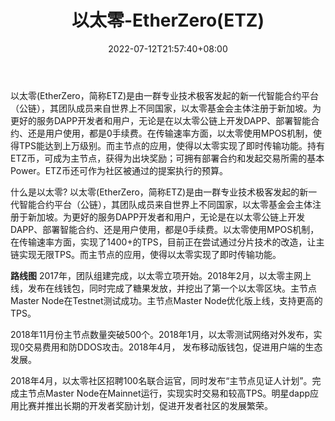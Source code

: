 ﻿---
weight: 
title: "以太零-EtherZero(ETZ)"
description: "以太零(EtherZero，简称ETZ)是由一群专业技术极客发起的新一代智能合约平台（公链），其团队成员来自世界上不同国家，以太零基金会主体注册于新加坡。为更好的服务DAPP开发者和用户，无论是在以太零公链上开发DAPP、部署智能合约、还是用户使用，都是0手续费。在传输速率方面，以太零使用MPOS机制，使得TPS能达到上万级别。而主节点的应用，使得以太零实现了即时传输功能。持有ETZ币，可成为主节点，获得为出块奖励；可拥有部署合约和发起交易所需的基本Power。ETZ币还可作为社区被通过的提案执行的预算。"
date: 2022-07-12T21:57:40+08:00
lastmod: 2022-07-12T16:45:40+08:00
draft: false
authors: ["yangsi"]
featuredImage: "yitailing-etherzeroetz.webp"
link: "https://etherzero.org/     https://www.qklw.com/coin/ETZ.html#coin-about"
tags: ["数字代币","以太零-EtherZero(ETZ)"]
categories: ["navigation"]
navigation: ["数字代币"]
lightgallery: true
toc: true
pinned: false
recommend: false
recommend1: false
---
以太零(EtherZero，简称ETZ)是由一群专业技术极客发起的新一代智能合约平台（公链），其团队成员来自世界上不同国家，以太零基金会主体注册于新加坡。为更好的服务DAPP开发者和用户，无论是在以太零公链上开发DAPP、部署智能合约、还是用户使用，都是0手续费。在传输速率方面，以太零使用MPOS机制，使得TPS能达到上万级别。而主节点的应用，使得以太零实现了即时传输功能。持有ETZ币，可成为主节点，获得为出块奖励；可拥有部署合约和发起交易所需的基本Power。ETZ币还可作为社区被通过的提案执行的预算。

什么是以太零?
以太零(EtherZero，简称ETZ)是由一群专业技术极客发起的新一代智能合约平台（公链），其团队成员来自世界上不同国家，以太零基金会主体注册于新加坡。为更好的服务DAPP开发者和用户，无论是在以太零公链上开发DAPP、部署智能合约、还是用户使用，都是0手续费。以太零使用MPOS机制，在传输速率方面，实现了1400+的TPS，目前正在尝试通过分片技术的改造，让主链实现无限TPS。而主节点的应用，使得以太零实现了即时传输功能。

**路线图**
2017年，团队组建完成，以太零立项开始。2018年2月，以太零主网上线，发布在线钱包，同时完成了糖果发放，并挖出了第一个以太零区块。主节点Master Node在Testnet测试成功。主节点Master Node优化版上线，支持更高的TPS。

2018年11月份主节点数量突破500个。2018年1月，以太零测试网络对外发布，实现0交易费用和防DDOS攻击。2018年4月， 发布移动版钱包，促进用户端的生态发展。

2018年4月，以太零社区招聘100名联合运官，同时发布“主节点见证人计划”。完成主节点Master Node在Mainnet运行，实现实时交易和较高TPS。明星dapp应用比赛并推出长期的开发者奖励计划，促进开发者社区的发展繁荣。